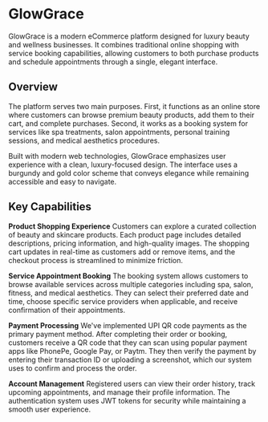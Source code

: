 # GlowGrace

GlowGrace is a modern eCommerce platform designed for luxury beauty and wellness businesses. It combines traditional online shopping with service booking capabilities, allowing customers to both purchase products and schedule appointments through a single, elegant interface.

## Overview

The platform serves two main purposes. First, it functions as an online store where customers can browse premium beauty products, add them to their cart, and complete purchases. Second, it works as a booking system for services like spa treatments, salon appointments, personal training sessions, and medical aesthetics procedures.

Built with modern web technologies, GlowGrace emphasizes user experience with a clean, luxury-focused design. The interface uses a burgundy and gold color scheme that conveys elegance while remaining accessible and easy to navigate.

## Key Capabilities

**Product Shopping Experience**
Customers can explore a curated collection of beauty and skincare products. Each product page includes detailed descriptions, pricing information, and high-quality images. The shopping cart updates in real-time as customers add or remove items, and the checkout process is streamlined to minimize friction.

**Service Appointment Booking**
The booking system allows customers to browse available services across multiple categories including spa, salon, fitness, and medical aesthetics. They can select their preferred date and time, choose specific service providers when applicable, and receive confirmation of their appointments.

**Payment Processing**
We've implemented UPI QR code payments as the primary payment method. After completing their order or booking, customers receive a QR code that they can scan using popular payment apps like PhonePe, Google Pay, or Paytm. They then verify the payment by entering their transaction ID or uploading a screenshot, which our system uses to confirm and process the order.

**Account Management**
Registered users can view their order history, track upcoming appointments, and manage their profile information. The authentication system uses JWT tokens for security while maintaining a smooth user experience.

